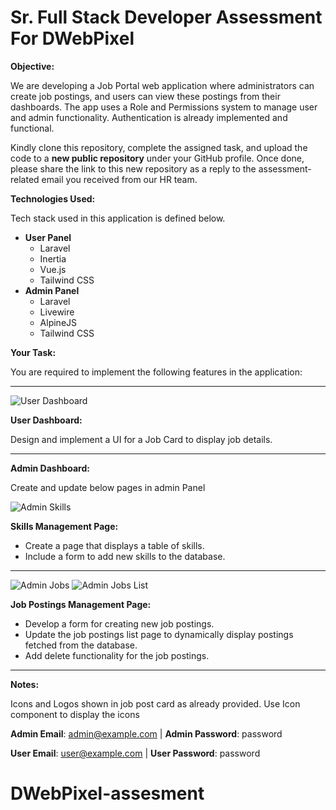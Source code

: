 # Sr. Full Stack Developer Assessment For DWebPixel

**Objective:**

We are developing a Job Portal web application where administrators can create job postings, and users can view these postings from their dashboards. The app uses a Role and Permissions system to manage user and admin functionality. Authentication is already implemented and functional.

Kindly clone this repository, complete the assigned task, and upload the code to a **new public repository** under your GitHub profile. Once done, please share the link to this new repository as a reply to the assessment-related email you received from our HR team.

**Technologies Used:**

Tech stack used in this application is defined below.

- **User Panel**
    - Laravel
    - Inertia
    - Vue.js
    - Tailwind CSS
- **Admin Panel**
    - Laravel
    - Livewire
    - AlpineJS
    - Tailwind CSS

**Your Task:**

You are required to implement the following features in the application:

---

![User Dashboard](https://github.com/user-attachments/assets/749fe4bb-6d13-4e2a-ab64-f1f098c701d9)


**User Dashboard:**

Design and implement a UI for a Job Card to display job details.

---

**Admin Dashboard:**

Create and update below pages in admin Panel

![Admin Skills](https://github.com/user-attachments/assets/111cbd00-2bc1-461a-b6e6-713c01da22fa)

**Skills Management Page:**
- Create a page that displays a table of skills.
- Include a form to add new skills to the database.

---

![Admin Jobs](https://github.com/user-attachments/assets/e04f83bc-c602-498e-8a02-bbd60b677968)
![Admin Jobs List](https://github.com/user-attachments/assets/9c45b0fa-47d0-457f-995e-ac875aca37ee)


**Job Postings Management Page:**
- Develop a form for creating new job postings.
- Update the job postings list page to dynamically display postings fetched from the database.
- Add delete functionality for the job postings.

---

**Notes:**

Icons and Logos shown in job post card as already provided. Use Icon component to display the icons

**Admin Email**: admin@example.com | **Admin Password**: password

**User Email**: user@example.com | **User Password**: password
# DWebPixel-assesment
